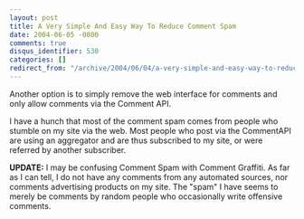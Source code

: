 ```yaml
---
layout: post
title: A Very Simple And Easy Way To Reduce Comment Spam
date: 2004-06-05 -0800
comments: true
disqus_identifier: 530
categories: []
redirect_from: "/archive/2004/06/04/a-very-simple-and-easy-way-to-reduce-comment-spam.aspx/"
---
```


Another option is to simply remove the web interface for comments and
only allow comments via the Comment API.

I have a hunch that most of the comment spam comes from people who
stumble on my site via the web. Most people who post via the CommentAPI
are using an aggregator and are thus subscribed to my site, or were
referred by another subscriber.

**UPDATE:** I may be confusing Comment Spam with Comment Graffiti. As
far as I can tell, I do not have any comments from any automated
sources, nor comments advertising products on my site. The "spam" I have
seems to merely be comments by random people who occasionally write
offensive comments.

